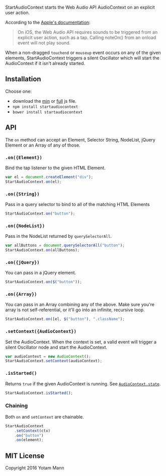 StartAudioContext starts the Web Audio API AudioContext on an explicit user action. 

According to the [Apple's documentation](https://developer.apple.com/library/safari/documentation/AudioVideo/Conceptual/Using_HTML5_Audio_Video/PlayingandSynthesizingSounds/PlayingandSynthesizingSounds.html): 
> On iOS, the Web Audio API requires sounds to be triggered from an explicit user action, such as a tap. Calling noteOn() from an onload event will not play sound.

When a non-dragged `touchend` or `mouseup` event occurs on any of the given elements, StartAudioContext triggers a silent Oscillator which will start the AudioContext if it isn't already started.

## Installation

Choose one:

* download the [min](https://raw.githubusercontent.com/tambien/StartAudioContext/master/StartAudioContext.min.js) or [full](https://raw.githubusercontent.com/tambien/StartAudioContext/master/StartAudioContext.js) js file. 
* `npm install startaudiocontext`
* `bower install startaudiocontext`

## API

The `on` method can accept an Element, Selector String, NodeList, jQuery Element or an Array of any of those.

### `.on({Element})`

Bind the tap listener to the given HTML Element. 

```javascript
var el = document.createElement("div");
StartAudioContext.on(el);
```
### `.on({String})`

Pass in a query selector to bind to all of the matching HTML Elements

```javascript
StartAudioContext.on("button");
```

### `.on({NodeList})`

Pass in the NodeList returned by `querySelectorAll`. 

```javascript
var allButtons = document.querySelectorAll("button");
StartAudioContext.on(allButtons);
```

### `.on({jQuery})`

You can pass in a jQuery element. 

```javascript
StartAudioContext.on($("button"));
```

### `.on({Array})`

You can pass in an Array combining any of the above. Make sure you're array is not self-referential, or it'll go into an infinite, recursive loop. 

```javascript
StartAudioContext.on([el, $("button"), ".className");
```

### `.setContext({AudioContext})`

Set the AudioContext. When the context is set, a valid event will trigger a silent Oscillator node and start the AudioContext. 

```javascript
var audioContext = new AudioContext();
StartAudioContext.setContext(audioContext);
```

### `.isStarted()`

Returns `true` if the given AudioContext is running. See [`AudioContext.state`](https://developer.mozilla.org/en-US/docs/Web/API/AudioContext/state).

```javascript
StartAudioContext.isStarted();
```

### Chaining

Both `on` and `setContext` are chainable. 

```javascript
StartAudioContext
	.setContext(ctx)
	.on("button")
	.on(element);
```

## MIT License

Copyright 2016 Yotam Mann